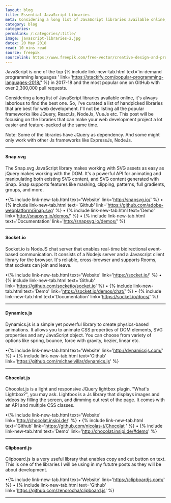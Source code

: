 ```yaml
---
layout: blog
title: Essential JavaScript Libraries
meta: Considering a long list of JavaScript libraries available online, it's always laborious to find the best one. So, I've curated a list of handpicked libraries that are best..
category: blog
categories:
permalink: /:categories/:title/
image: javascript-libraries-2.jpg
datex: 20 May 2018
read: 10 mins read
source: freepik
sourcelink: https://www.freepik.com/free-vector/creative-design-and-programming-illustration_1196036.htm
---
```


JavaScript is one of the top {% include link-new-tab.html text='in-demand programming languages ' link='https://stackify.com/popular-programming-languages-2018/' %} in 2017-18 and the most popular one on GitHub with over 2,300,000 pull requests.

Considering a long list of JavaScript libraries available online, it's always laborious to find the best one. So, I've curated a list of handpicked libraries that are best for web development. I'll not be listing all the popular frameworks like JQuery, ReactJs, NodeJs, VueJs etc. This post will be focusing on the libraries that can make your web development project a lot easier and feature-packed at the same time.

Note: Some of the libraries have JQuery as dependency. And some might only work with other Js frameworks like ExpressJs, NodeJs.
<hr>

#### Snap.svg

The Snap.svg JavaScript library makes working with SVG assets as easy as jQuery makes working with the DOM. 
It's a powerful API for animating and manipulating both existing SVG content, and SVG content generated with Snap. Snap supports features like masking, clipping, patterns, full gradients, groups, and more.

•{% include link-new-tab.html text='Website' link='http://snapsvg.io/' %}   •
{% include link-new-tab.html text='Github' link='https://github.com/adobe-webplatform/Snap.svg' %}      •
{% include link-new-tab.html text='Demo' link='http://snapsvg.io/demos/' %}     •
{% include link-new-tab.html text='Documentation' link='http://snapsvg.io/demos/' %}
<hr>

#### Socket.io

Socket.io is NodeJS chat server that enables real-time bidirectional event-based communication. It consists of a Nodejs server and a Javascript client library for the browser. It's reliable, cross-browser and supports Rooms, that sockets can join and leave.

•{% include link-new-tab.html text='Website' link='https://socket.io/' %}   •
{% include link-new-tab.html text='Github' link='https://github.com/socketio/socket.io' %}      •
{% include link-new-tab.html text='Demo' link='https://socket.io/demos/chat/' %}     •
{% include link-new-tab.html text='Documentation' link='https://socket.io/docs/' %}
<hr>

#### Dynamics.js

Dynamics.js is a simple yet powerful library to create physics-based animations. It allows you to animate CSS properties of DOM elements, SVG properties and any JavaScript object. You can choose from variety of options like spring, bounce, force with gravity, bezier, linear etc.

•{% include link-new-tab.html text='Website' link='http://dynamicsjs.com/' %}   •
{% include link-new-tab.html text='Github' link='https://github.com/michaelvillar/dynamics.js' %}
<hr>

#### Chocolat.js

Chocolat.js is a light and responsive JQuery lightbox plugin. "What's Lightbox?", you may ask. Lightbox is a Js library that displays images and videos by filling the screen, and dimming out rest of the page. It comes with an API and multiple CSS classes.

•{% include link-new-tab.html text='Website' link='http://chocolat.insipi.de/' %}   •
{% include link-new-tab.html text='Github' link='https://github.com/nicolas-t/Chocolat
' %}      •
{% include link-new-tab.html text='Demo' link='http://chocolat.insipi.de/#demo' %}
<hr>

#### Clipboard.js

Clipboard.js is a very useful library that enables copy and cut button on text. This is one of the libraries I will be using in my fututre posts as they will be about development.

•{% include link-new-tab.html text='Website' link='https://clipboardjs.com/' %}   •
{% include link-new-tab.html text='Github' link='https://github.com/zenorocha/clipboard.js' %}
<hr>